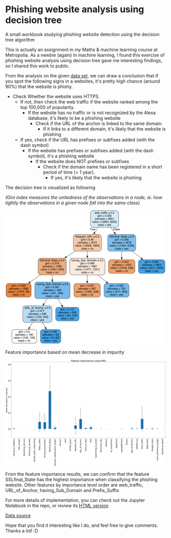 # Phishing website analysis using decision tree
A small workbook studying phishing website detection using the decision tree algorithm

This is actually an assignment in my Maths & machine learning course at Metropolia. 
As a newbie (again) in machine learning, I found this exercise of phishing website analysis using decision tree gave me interesting findings, so I shared this work to public.

From the analysis on the given [data set](https://archive.ics.uci.edu/ml/datasets/phishing+websites), we can draw a conclusion that if you spot the following signs in a websites, it's pretty high chance (around 90%) that the website is phishy.

- Check Whether the website uses HTTPS. 
  - If not, then check the web traffic if the website ranked among the top 100,000 of popularity.
      - If the website has no traffic or is not recognized by the Alexa database, it's likely to be a phishing website
          - Check if the URL of the anchor is linked to the same domain. 
            - If it links to a different domain, it's likely that the website is phishing
  - If yes, check if the URL has prefixes or subfixes added (with the dash symbol)
     - If the website has prefixes or subfixes added (with the dash symbol), it's a phishing website
        - If the website does NOT prefixes or subfixes
            - Check if the domain name has been registered in a short period of time (< 1 year). 
               - If yes, it's likely that the website is phishing
               
 The decision tree is visualized as following 
 
 _(Gini index measures the unitedness of the observations in a node, ie. how tightly the observations in a given node fall into the same class)_
 
 ![img](https://github.com/dieu-vu/phishing-website-decision-tree/blob/master/tree.png)
 
 
Feature importance based on mean decrease in impurity
 
![img](https://github.com/dieu-vu/phishing-website-decision-tree/blob/master/MDI.png)



From the feature importance results, we can confirm that the feature SSLfinal_State has the highest importance when classifying the phishing website. Other features by importance level order are web_traffic, URL_of_Anchor, having_Sub_Domain and Prefix_Suffix


For more details of implementation, you can check out the Jupyter Notebook in the repo, or review its [HTML version](https://github.com/dieu-vu/phishing-website-decision-tree/blob/master/Dieu-method-assmt3-decision-tree.html)

[Data source](https://archive.ics.uci.edu/ml/datasets/phishing+websites)

Hope that you find it interesting like I do, and feel free to give comments. Thanks a lot! :D
